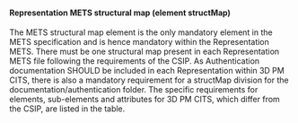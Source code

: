 #### Representation METS structural map (element structMap)

The METS structural map element is the only mandatory element in the METS specification and is hence mandatory within the Representation METS. There must be one structural map present in each Representation METS file following the requirements of the CSIP. As Authentication documentation SHOULD be included in each Representation within 3D PM CITS, there is also a mandatory requirement for a structMap division for the documentation/authentication folder. The specific requirements for elements, sub-elements and attributes for 3D PM CITS, which differ from the CSIP, are listed in the table. 
